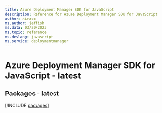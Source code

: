 ```yaml
---
title: Azure Deployment Manager SDK for JavaScript
description: Reference for Azure Deployment Manager SDK for JavaScript
author: xirzec
ms.author: jeffish
ms.data: 03/20/2023
ms.topic: reference
ms.devlang: javascript
ms.service: deploymentmanager
---
```

# Azure Deployment Manager SDK for JavaScript - latest
## Packages - latest
[!INCLUDE [packages](deployment-manager-index.md)]